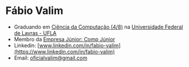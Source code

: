 # Fábio Valim

- Graduando em [Ciência da Computação (4/8)](https://icet.ufla.br/graduacao/ciencia-computacao-bacharelado) na [Universidade Federal de Lavras - UFLA](https://ufla.br/)  
- Membro da [Empresa Júnior: Comp Júnior](https://www.compjunior.com.br/)  
- Linkedin: [www.linkedin.com/in/fabio-valim](https://www.linkedin.com/in/fabio-valim)  
- Email: [oficialvalim@gmail.com](mailto:seuemail@dominio.com)  
